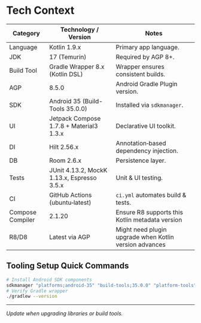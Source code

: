 # Tech Context

| Category | Technology / Version | Notes |
| -------- | -------------------- | ----- |
| Language | Kotlin 1.9.x | Primary app language. |
| JDK | 17 (Temurin) | Required by AGP 8+. |
| Build Tool | Gradle Wrapper 8.x (Kotlin DSL) | Wrapper ensures consistent builds. |
| AGP | 8.5.0 | Android Gradle Plugin version. |
| SDK | Android 35 (Build-Tools 35.0.0) | Installed via `sdkmanager`. |
| UI | Jetpack Compose 1.7.8 + Material3 1.3.x | Declarative UI toolkit. |
| DI | Hilt 2.56.x | Annotation‑based dependency injection. |
| DB | Room 2.6.x | Persistence layer. |
| Tests | JUnit 4.13.2, MockK 1.13.x, Espresso 3.5.x | Unit & UI testing. |
| CI | GitHub Actions (ubuntu‑latest) | `ci.yml` automates build & tests. |
| Compose Compiler | 2.1.20 | Ensure R8 supports this Kotlin metadata version |
| R8/D8 | Latest via AGP | Might need plugin upgrade when Kotlin version advances |

## Tooling Setup Quick Commands
```bash
# Install Android SDK components
sdkmanager "platforms;android-35" "build-tools;35.0.0" "platform-tools"
# Verify Gradle wrapper
./gradlew --version
```

---
_Update when upgrading libraries or build tools._ 